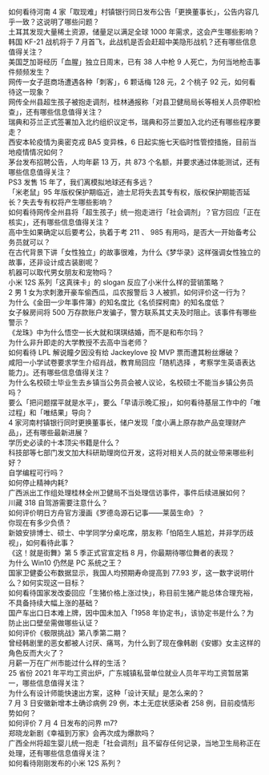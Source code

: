 如何看待河南 4 家「取现难」村镇银行同日发布公告「更换董事长」，公告内容几乎一致？这说明了哪些问题？  
土耳其发现大量稀土资源，储量足以满足全球 1000 年需求，这会产生哪些影响？  
韩国 KF-21 战机将于 7 月首飞，此战机是否会赶超中美隐形战机？还有哪些信息值得关注？  
美国芝加哥经历「血腥」独立日周末，已有 38 人中枪 9 人死亡，为何当地枪击事件频频发生？  
网传一女子逛商场遭遇各种「刺客」，6 颗话梅 128 元，2 个桃子 92 元，如何看待这一现象？  
网传全州县超生孩子被抱走调剂，桂林通报称「对县卫健局局长等相关人员停职检查」，还有哪些信息值得关注？  
瑞典和芬兰正式签署加入北约组织议定书，瑞典和芬兰要加入北约还有哪些程序要走？  
西安本轮疫情为奥密克戎 BA5 变异株，6 日起实施七天临时性管控措施，目前当地疫情情况如何？  
茅台发布招聘公告，人均年薪 13 万，共 873 个名额，并要求通过体能测试，还有哪些信息值得关注？  
PS3 发售 15 年了，我们离模拟地球还有多远？  
「米老鼠」95 年版权保护期临近，迪士尼将失去其专有权，版权保护期能否延长？失去专有权将产生哪些影响？  
如何看待网传全州县将「超生孩子」统一抱走进行「社会调剂」？官方回应「正在核实」，还有哪些信息值得关注？  
高中生如果确定以后要考公，执着于考 211 、 985 有用吗，是否大一开始备考公务员就可以？  
在古代背景下讲「女性独立」的故事很难，为什么《梦华录》这样强调女性独立的故事，还非设计成古装剧呢？  
机器可以取代男女朋友和宠物吗？  
小米 12S 系列「这真徕卡」的 slogan 反应了小米什么样的营销策略？  
2 男 1 女为求刺激开豪车偷西瓜，瓜农报警后 3 人被抓，如何评价这一行为？  
为什么《金田一少年事件簿》的知名度比《名侦探柯南》的知名度低？  
女子躲房间将 500 万存款账户发骗子，警方联系其丈夫及时阻止。该事件有哪些警示？  
《龙珠》中为什么悟空一长大就和琪琪结婚，而不是和布尔玛？  
为什么非升即走的大学教授不去高中当老师？  
如何看待 LPL 解说瞳夕因没有给 Jackeylove 投 MVP 票而遭其粉丝爆破？  
咸阳一小学试卷要求学生介绍肖战，教育局回应「随机选择 ，考察学生英语表达能力」。还有哪些信息值得关注？  
为什么名校硕士毕业生去乡镇当公务员会被人议论，名校硕士不能当乡镇公务员吗？  
要么「把问题摆平就是水平」，要么「早请示晚汇报」，如何看待基层工作中的「唯过程」和「唯结果」导向？  
4 家河南村镇银行同时更换董事长，储户发现「度小满上原存款产品变理财产品」，还有哪些最新进展？  
学历史必读的十本顶尖书籍是什么？  
科技部等七部门发文加大科研助理岗位开发，这将对相关人员的就业带来哪些利好？  
自学编程可行吗？  
如何停止精神内耗?  
广西派出工作组处理桂林全州卫健局不当处理信访事件，事件后续进展如何？  
川藏 318 自驾游需要注意什么？  
如何评价明日方舟官方漫画《罗德岛源石记事——莱茵生命》？  
你现在有多少负债？  
新娘安排博士、硕士、中学同学分桌吃席，朋友称「怕陌生人尴尬，并非学历歧视」，如何看待此事？  
《这！就是街舞》第 5 季正式官宣定档 8 月，你最期待哪位舞者的表现？  
为什么 Win10 仍然是 PC 系统之王？  
国家卫健委公布数据显示，我国人均预期寿命提高到 77.93 岁，这一数字说明什么？如何实现这一目标？  
如何看待国家发改委回应「生猪价格上涨过快」，称目前生猪产能总体合理充裕，不具备持续大幅上涨的基础？  
国产车出口日本难上牌，因中国未加入「1958 年协定书」，该协定书是什么？为防止出口壁垒需做哪些认证？  
如何评价《极限挑战》第八季第二期？  
曾经韩剧里的恶女都被人讨厌、痛骂，为什么到了现在像韩剧《安娜》女主这样的角色反而大火了？  
月薪一万在广州市能过什么样的生活？  
25 省份 2021 年平均工资出炉，广东城镇私营单位就业人员年平均工资暂居第一，哪些信息值得关注？  
为什么有设计师能快速出方案，这种「设计天赋」是怎么来的？  
7 月 3 日安徽新增本土确诊病例 29 例，本土无症状感染者 258 例，目前疫情形势如何？  
如何评价 7 月 4 日发布的问界 m7?  
郑晓龙新剧《幸福到万家》会再次成为爆款吗？  
广西全州将超生婴儿统一抱走「社会调剂」且不留存任何记录，当地卫生局称正在处理，还有哪些信息值得关注？  
如何看待刚刚发布的小米 12S 系列？  
